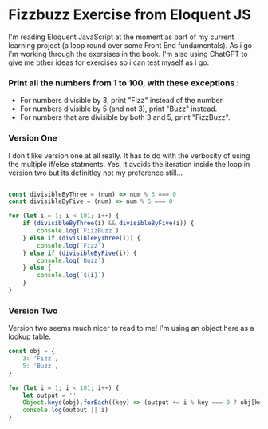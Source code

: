 # Fizzbuzz Exercise from Eloquent JS

I'm reading Eloquent JavaScript at the moment as part of my current learning project (a loop round over some Front End fundamentals). As i go i'm working through the exersises in the book. I'm also using ChatGPT to give me other ideas for exercises so i can test myself as i go.

### Print all the numbers from 1 to 100, with these exceptions :

- For numbers divisible by 3, print "Fizz" instead of the number.
- For numbers divisible by 5 (and not 3), print "Buzz" instead.
- For numbers that are divisible by both 3 and 5, print "FizzBuzz".

### Version One

I don't like version one at all really. It has to do with the verbosity of using the multiple if/else statments. Yes, it avoids the iteration inside the loop in version two but its definitley not my preference still...


```js

const divisibleByThree = (num) => num % 3 === 0
const divisibleByFive = (num) => num % 5 === 0

for (let i = 1; i < 101; i++) {
    if (divisibleByThree(i) && divisibleByFive(i)) {
        console.log(`FizzBuzz`)
    } else if (divisibleByThree(i)) {
        console.log(`Fizz`)
    } else if (divisibleByFive(i)) {
        console.log(`Buzz`)
    } else {
        console.log(`${i}`)
    }
}

```

### Version Two

Version two seems much nicer to read to me! I'm using an object here as a lookup table.

```js
const obj = {
	3: 'Fizz',
	5: 'Buzz',
}

for (let i = 1; i < 101; i++) {
	let output = ''
	Object.keys(obj).forEach((key) => (output += i % key === 0 ? obj[key] : ''))
	console.log(output || i)
}
```
